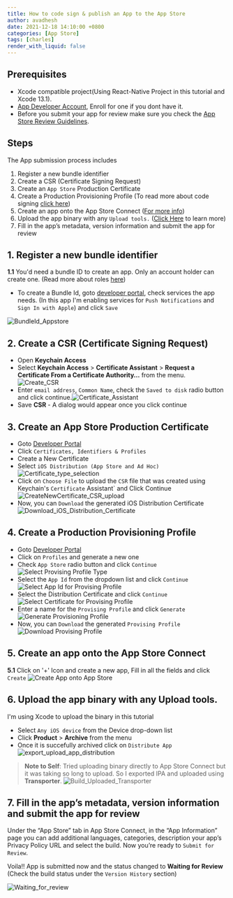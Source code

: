 ```yaml
---
title: How to code sign & publish an App to the App Store
author: avadhesh
date: 2021-12-18 14:10:00 +0800
categories: [App Store]
tags: [charles]
render_with_liquid: false
---
```


## Prerequisites
- Xcode compatible project(Using React-Native Project in this tutorial and Xcode 13.1).
- [App Developer Account](https://developer.apple.com/programs/), Enroll for one if you dont have it.
- Before you submit your app for review make sure you check the [App Store Review Guidelines](https://developer.apple.com/app-store/review/guidelines/ "App Store Review Guidelines").

## Steps

The App submission process includes
1. Register a new bundle identifier
2. Create a CSR (Certificate Signing Request)
3. Create an `App Store` Production Certificate
4. Create a Production Provisioning Profile (To read more about code signing [click here](https://developer.apple.com/library/archive/documentation/Security/Conceptual/CodeSigningGuide/Introduction/Introduction.html))
5. Create an app onto the App Store Connect ([For more info](https://developer.apple.com/support/app-store-connect "app-store-connect-tutorial"))
6. Upload the app binary with any `Upload tools.` ([Click Here](https://help.apple.com/app-store-connect/#/devb1c185036) to learn more)
7. Fill in the app’s metadata, version information and submit the app for review

## 1. Register a new bundle identifier

__1.1__ You'd need a bundle ID to create an app. Only an account holder can create one. (Read more about roles [here](https://developer.apple.com/support/roles/))
- To create a Bundle Id, goto [developer portal](https://developer.apple.com/account/resources/identifiers/bundleId/add/), check services the app needs. (In this app I'm enabling services for `Push Notifications` and `Sign In with Apple`) and click `Save`

![BundleId_Appstore](//images.ctfassets.net/uhmar3aa2ux0/644NeQNPAcEWfCfA0tbT16/314fe0a32393e2d7e98691d923da8374/Screenshot_2021-12-10_at_2.12.28_PM.png)

## 2. Create a CSR (Certificate Signing Request)

- Open __Keychain Access__
- Select __Keychain Access__ > __Certificate Assistant__ > __Request a Certificate From a Certificate Authority…__ from the menu.
![Create_CSR](//images.ctfassets.net/uhmar3aa2ux0/1E3s3ZNOoWusbt2XriJCjn/89bdad1e50d3bb8d35ead36c058401c8/Screenshot_2021-12-10_at_3.06.33_PM.png)
- Enter `email address`, `Common Name`, check the `Saved to disk` radio button and click continue.![Certificate_Assistant](//images.ctfassets.net/uhmar3aa2ux0/6gwfc3eQVAxkpRV2Ietri0/128bea3075361edbcaafb79cf6c5f8db/Screenshot_2021-12-10_at_3.12.47_PM.png)
- Save __CSR__ - A dialog would appear once you click continue 

## 3. Create an App Store Production Certificate

- Goto [Developer Portal](https://developer.apple.com/account/resources/identifiers/bundleId/add/)
- Click `Certificates, Identifiers & Profiles`
- Create a New Certificate
- Select `iOS Distribution (App Store and Ad Hoc)`
![Certificate_type_selection](//images.ctfassets.net/uhmar3aa2ux0/4D2QacJzQTxL1L9RNTZnRc/3c964516392008be52ccaa34b1d8da3c/Screenshot_2021-12-11_at_12.48.21_PM.png)
- Click on `Choose File` to upload the `CSR` file that was created using Keychain's `Certificate` Assistant` and Click Continue
![CreateNewCertificate_CSR_upload](//images.ctfassets.net/uhmar3aa2ux0/1d1UqTQu2z7uv3S1LTnOSO/a4109de1578a836053ad01dade0a2f2f/Screenshot_2021-12-11_at_12.52.33_PM.png)
- Now, you can `Download` the generated iOS Distribution Certificate
![Download_iOS_Distribution_Certificate](//images.ctfassets.net/uhmar3aa2ux0/2KG49fSGChcEOXzWaDDpp7/3e78ca5eaa57158df6b967d95fbf66c9/Screenshot_2021-12-11_at_12.53.33_PM.png)

## 4. Create a Production Provisioning Profile
- Goto [Developer Portal](https://developer.apple.com/account/resources/identifiers/bundleId/add/)
- Click on `Profiles` and generate a new one
- Check `App Store` radio button and click `Continue`
![Select Provising Profile Type](//images.ctfassets.net/uhmar3aa2ux0/6jxvWrnnB4awlvMkPSOrsp/d78ab6853297870bb2829f764ebd5030/Screenshot_2021-12-11_at_1.06.24_PM.png)
- Select the `App Id` from the dropdown list and click `Continue`
![Select App Id for Provising Profile](//images.ctfassets.net/uhmar3aa2ux0/7cBFRVxH1DGoyCy632hzPQ/1c15630b954f82e7a8389f855005f3e3/Screenshot_2021-12-11_at_1.09.53_PM.png)
- Select the Distribution Certificate and click `Continue`
![Select Certificate for Provising Profile](//images.ctfassets.net/uhmar3aa2ux0/XTG1zjzUYT2ytBL6OW8AG/23d5a7d545f135f706226f7f29030eab/Screenshot_2021-12-11_at_1.10.31_PM.png)
- Enter a name for the `Provising Profile` and click `Generate`
![Generate Provisioning Profile](//images.ctfassets.net/uhmar3aa2ux0/6Wi3GIYR41Fo2sVBvRHyJp/a1462f307d98fc9319fb00a612918be8/Screenshot_2021-12-11_at_1.12.18_PM.png)
- Now, you can `Download` the generated `Provising Profile`
![Download Provising Profile](//images.ctfassets.net/uhmar3aa2ux0/1UtXvS91xxPSMpwftX5Pk5/ef041f715b857e11a91a5cdc97bf2a01/Screenshot_2021-12-11_at_1.12.41_PM.png)

## 5. Create an app onto the App Store Connect
__5.1__ Click on '+' Icon and create a new app, Fill in all the fields and click `Create`
![Create App onto App Store](//images.ctfassets.net/uhmar3aa2ux0/5qwL8LZSp9xwNruHRdVp6w/6a0801c67e77af9a34575d204631d02e/Screenshot_2021-12-11_at_1.40.07_PM.png)

## 6. Upload the app binary with any Upload tools.
I'm using Xcode to upload the binary in this tutorial

- Select `Any iOS device` from the Device drop-down list
- Click __Product__ > __Archive__ from the menu
- Once it is succefully archived click on `Distribute App`
![export_upload_app_distribution](//images.ctfassets.net/uhmar3aa2ux0/rvDX7SqWFVAMGRPeKHCCm/8abf5527104551d661f769d07b9265ad/Screenshot_2021-12-12_at_1.54.24_AM.png)
> __Note to Self__: Tried uploading binary directly to App Store Connect but it was taking so long to upload. So I exported IPA and uploaded using __Transporter__.
![Build_Uploaded_Transporter](//images.ctfassets.net/uhmar3aa2ux0/6Uf0RvTj2YEaL7PKYPLPu6/e6c48000c077563ee5e51ccf1c8f9d40/Screenshot_2021-12-12_at_1.55.35_AM.png)

## 7. Fill in the app’s metadata, version information and submit the app for review
Under the “App Store” tab in App Store Connect, in the “App Information” page you can add additional languages, categories, description your app’s Privacy Policy URL and select the build.
Now you’re ready to `Submit for Review`.

Voila!! App is submitted now and the status changed to __Waiting for Review__ (Check the build status under the `Version History` section)

![Waiting_for_review](//images.ctfassets.net/uhmar3aa2ux0/711kd21Ifb3hK0F1UcliRE/06efd5c313808b42476c89238ed0c0c9/Screenshot_2021-12-18_at_1.18.09_AM.png)
